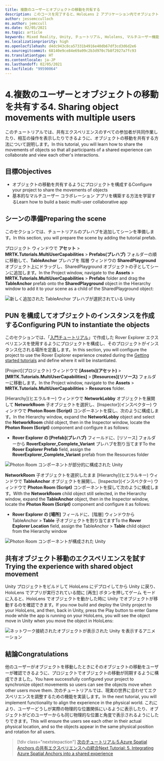 ```yaml
---
title: 複数のユーザーとオブジェクトの移動を共有する
description: このコースを完了すると、HoloLens 2 アプリケーション内でオブジェクトの移動を複数のユーザーで共有する方法を学習できます。
author: jessemcculloch
ms.author: jemccull
ms.date: 02/05/2021
ms.topic: article
keywords: Mixed Reality, Unity, チュートリアル, Hololens, マルチユーザー機能, Photon, MRTK, Mixed Reality Toolkit, UWP, Azure 空間アンカー
ms.localizationpriority: high
ms.openlocfilehash: d4dc943c8ca57331b4916e40db67df3cd3d6d2e6
ms.sourcegitcommit: 68140e9ce84e69a99c2b3d970c7b8f2927a7fc93
ms.translationtype: HT
ms.contentlocale: ja-JP
ms.lasthandoff: 02/05/2021
ms.locfileid: "99590064"
---
```

# <a name="4-sharing-object-movements-with-multiple-users"></a><span data-ttu-id="00703-104">4.複数のユーザーとオブジェクトの移動を共有する</span><span class="sxs-lookup"><span data-stu-id="00703-104">4. Sharing object movements with multiple users</span></span>

<span data-ttu-id="00703-105">このチュートリアルでは、共有エクスペリエンスのすべての参加者が共同作業したり、相互の操作を表示したりできるように、オブジェクトの移動を共有する方法について説明します。</span><span class="sxs-lookup"><span data-stu-id="00703-105">In this tutorial, you will learn how to share the movements of objects so that all participants of a shared experience can collaborate and view each other's interactions.</span></span>

## <a name="objectives"></a><span data-ttu-id="00703-106">目標</span><span class="sxs-lookup"><span data-stu-id="00703-106">Objectives</span></span>

* <span data-ttu-id="00703-107">オブジェクトの移動を共有するようにプロジェクトを構成する</span><span class="sxs-lookup"><span data-stu-id="00703-107">Configure your project to share the movements of objects</span></span>
* <span data-ttu-id="00703-108">基本的なマルチユーザー コラボレーション アプリを構築する方法を学習する</span><span class="sxs-lookup"><span data-stu-id="00703-108">Learn how to build a basic multi-user collaborative app</span></span>

## <a name="preparing-the-scene"></a><span data-ttu-id="00703-109">シーンの準備</span><span class="sxs-lookup"><span data-stu-id="00703-109">Preparing the scene</span></span>

<span data-ttu-id="00703-110">このセクションでは、チュートリアルのプレハブを追加してシーンを準備します。</span><span class="sxs-lookup"><span data-stu-id="00703-110">In this section, you will prepare the scene by adding the tutorial prefab.</span></span>

<span data-ttu-id="00703-111">プロジェクト ウィンドウで **アセット** > **MRTK.Tutorials.MultiUserCapabilities** > **Prefabs\(プレハブ\)** フォルダーの順に移動して、**TableAnchor** プレハブを 階層 ウィンドウの **SharedPlayground** オブジェクト上にドラッグし、SharedPlayground オブジェクトの子としてシーンに追加します。</span><span class="sxs-lookup"><span data-stu-id="00703-111">In the Project window, navigate to the **Assets** > **MRTK.Tutorials.MultiUserCapabilities** > **Prefabs** folder and drag the **TableAnchor** prefab onto the **SharedPlayground** object in the Hierarchy window to add it to your scene as a child of the SharedPlayground object:</span></span>

![新しく追加された TableAnchor プレハブが選択されている Unity](images/mr-learning-sharing/sharing-04-section1-step1-1.png)

## <a name="configuring-pun-to-instantiate-the-objects"></a><span data-ttu-id="00703-113">PUN を構成してオブジェクトのインスタンスを作成する</span><span class="sxs-lookup"><span data-stu-id="00703-113">Configuring PUN to instantiate the objects</span></span>

<span data-ttu-id="00703-114">このセクションでは、「[入門チュートリアル](mr-learning-base-01.md)」で作成した Rover Explorer エクスペリエンスを使用するようにプロジェクトを構成し、そのプロジェクトがインスタンス化される場所を定義します。</span><span class="sxs-lookup"><span data-stu-id="00703-114">In this section, you will configure the project to use the Rover Explorer experience created during the [Getting started tutorials](mr-learning-base-01.md) and define where it will be instantiated.</span></span>

<span data-ttu-id="00703-115">[Project]\(プロジェクト\) ウィンドウで **[Assets]\(アセット\)**  >  **[MRTK.Tutorials.MultiUserCapabilities]**  >  **[Resources]\(リソース\)** フォルダーに移動します。</span><span class="sxs-lookup"><span data-stu-id="00703-115">In the Project window, navigate to the **Assets** > **MRTK.Tutorials.MultiUserCapabilities** > **Resources** folder.</span></span>

<span data-ttu-id="00703-116">[Hierarchy]\(ヒエラルキー\) ウィンドウで **NetworkLobby** オブジェクトを展開して **NetworkRoom** 子オブジェクトを選択し、[Inspector]\(インスペクター\) ウィンドウで **Photon Room (Script)** コンポーネントを探し、次のように構成します。</span><span class="sxs-lookup"><span data-stu-id="00703-116">In the Hierarchy window, expand the **NetworkLobby** object and select the **NetworkRoom** child object, then in the Inspector window, locate the **Photon Room (Script)** component and configure it as follows:</span></span>

* <span data-ttu-id="00703-117">**Rover Explorer の [Prefab]\(プレハブ\)** フィールドに、[リソース] フォルダーから **RoverExplorer_Complete_Variant** プレハブを割り当てます</span><span class="sxs-lookup"><span data-stu-id="00703-117">To the **Rover Explorer Prefab** field, assign the **RoverExplorer_Complete_Variant** prefab from the Resources folder</span></span>

![Photon Room コンポーネントが部分的に構成された Unity](images/mr-learning-sharing/sharing-04-section2-step1-1.png)

<span data-ttu-id="00703-119">**NetworkRoom** 子オブジェクトを選択したまま [Hierarchy]\(ヒエラルキー\) ウィンドウで **TableAnchor** オブジェクトを展開し、[Inspector]\(インスペクター\) ウィンドウで **Photon Room (Script)** コンポーネントを探して次のように構成します。</span><span class="sxs-lookup"><span data-stu-id="00703-119">With the **NetworkRoom** child object still selected, in the Hierarchy window, expand the **TableAnchor** object, then in the Inspector window, locate the **Photon Room (Script)** component and configure it as follows:</span></span>

* <span data-ttu-id="00703-120">**Rover Explorer の [場所]** フィールドに、[階層] ウィンドウから TableAnchor > **Table** 子オブジェクトを割り当てます</span><span class="sxs-lookup"><span data-stu-id="00703-120">To the **Rover Explorer Location** field, assign the TableAnchor > **Table** child object from the Hierarchy window</span></span>

![Photon Room コンポーネントが構成された Unity](images/mr-learning-sharing/sharing-04-section2-step1-2.png)

## <a name="trying-the-experience-with-shared-object-movement"></a><span data-ttu-id="00703-122">共有オブジェクト移動のエクスペリエンスを試す</span><span class="sxs-lookup"><span data-stu-id="00703-122">Trying the experience with shared object movement</span></span>

<span data-ttu-id="00703-123">Unity プロジェクトをビルドして HoloLens にデプロイしてから Unity に戻り、HoloLens でアプリが実行されている間に [再生] ボタンを押してゲーム モードに入ると、HoloLens でオブジェクトを動かした時に Unity でオブジェクトが移動するのを確認できます。</span><span class="sxs-lookup"><span data-stu-id="00703-123">If you now build and deploy the Unity project to your HoloLens, and then, back in Unity, press the Play button to enter Game mode while the app is running on your HoloLens, you will see the object move in Unity when you move the object in HoloLens:</span></span>

![ネットワーク接続されたオブジェクトが表示された Unity を表示するアニメーション](images/mr-learning-sharing/sharing-04-section3-step1-1.gif)

## <a name="congratulations"></a><span data-ttu-id="00703-125">結論</span><span class="sxs-lookup"><span data-stu-id="00703-125">Congratulations</span></span>

<span data-ttu-id="00703-126">他のユーザーがオブジェクトを移動したときにそのオブジェクトの移動をユーザーが確認できるように、プロジェクトでオブジェクトの移動が同期するように構成できました。</span><span class="sxs-lookup"><span data-stu-id="00703-126">You have successfully configured your project to synchronize object movements so users can see the objects move when other users move them.</span></span> <span data-ttu-id="00703-127">次のチュートリアルでは、現実の世界に合わせてエクスペリエンスを調整するための機能を実装します。</span><span class="sxs-lookup"><span data-stu-id="00703-127">In the next tutorial, you will implement functionality to align the experience in the physical world.</span></span> <span data-ttu-id="00703-128">これにより、ユーザーどうしが実際の物理的な位置関係にいるように表示したり、オブジェクトがどのユーザーからも同じ物理的な位置と角度で表示されるようにしたりできます。</span><span class="sxs-lookup"><span data-stu-id="00703-128">This will ensure the users see each other in their actual physical location, and so the objects appear in the same physical position and rotation for all users.</span></span>

> [!div class="nextstepaction"]
> [<span data-ttu-id="00703-129">次のチュートリアル:5.Azure Spatial Anchors の共有エクスペリエンスへの統合</span><span class="sxs-lookup"><span data-stu-id="00703-129">Next Tutorial: 5. Integrating Azure Spatial Anchors into a shared experience</span></span>](mr-learning-sharing-05.md)
